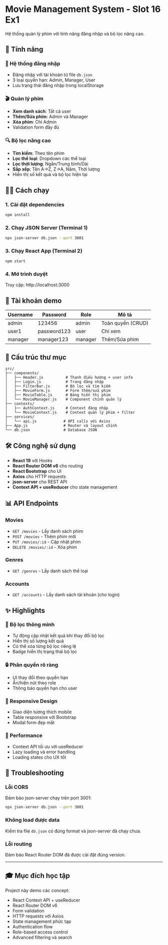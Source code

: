 # Movie Management System - Slot 16 Ex1

Hệ thống quản lý phim với tính năng đăng nhập và bộ lọc nâng cao.

## 🚀 Tính năng

### 🔐 Hệ thống đăng nhập
- Đăng nhập với tài khoản từ file `db.json`
- 3 loại quyền hạn: Admin, Manager, User
- Lưu trạng thái đăng nhập trong localStorage

### 🎬 Quản lý phim
- **Xem danh sách**: Tất cả user
- **Thêm/Sửa phim**: Admin và Manager
- **Xóa phim**: Chỉ Admin
- Validation form đầy đủ

### 🔍 Bộ lọc nâng cao
- **Tìm kiếm**: Theo tên phim
- **Lọc thể loại**: Dropdown các thể loại
- **Lọc thời lượng**: Ngắn/Trung bình/Dài
- **Sắp xếp**: Tên A→Z, Z→A, Năm, Thời lượng
- Hiển thị số kết quả và bộ lọc hiện tại

## 🏃‍♂️ Cách chạy

### 1. Cài đặt dependencies
```bash
npm install
```

### 2. Chạy JSON Server (Terminal 1)
```bash
npx json-server db.json --port 3001
```

### 3. Chạy React App (Terminal 2)
```bash
npm start
```

### 4. Mở trình duyệt
Truy cập: http://localhost:3000

## 👤 Tài khoản demo

| Username | Password | Role | Mô tả |
|----------|----------|------|-------|
| admin | 123456 | admin | Toàn quyền (CRUD) |
| user1 | password123 | user | Chỉ xem |
| manager | manager123 | manager | Thêm/Sửa phim |

## 📁 Cấu trúc thư mục

```
src/
├── components/
│   ├── Header.js          # Thanh điều hướng + user info
│   ├── Login.js           # Trang đăng nhập
│   ├── FilterBar.js       # Bộ lọc và tìm kiếm
│   ├── MovieForm.js       # Form thêm/sửa phim
│   ├── MovieTable.js      # Bảng hiển thị phim
│   └── MovieManager.js    # Component chính quản lý
├── contexts/
│   ├── AuthContext.js     # Context đăng nhập
│   └── MovieContext.js    # Context quản lý phim + filter
├── services/
│   └── api.js            # API calls với Axios
├── App.js                # Router và layout chính
└── db.json               # Database JSON
```

## 🛠️ Công nghệ sử dụng

- **React 19** với Hooks
- **React Router DOM v6** cho routing
- **React Bootstrap** cho UI
- **Axios** cho HTTP requests
- **json-server** cho REST API
- **Context API + useReducer** cho state management

## 📊 API Endpoints

### Movies
- `GET /movies` - Lấy danh sách phim
- `POST /movies` - Thêm phim mới
- `PUT /movies/:id` - Cập nhật phim
- `DELETE /movies/:id` - Xóa phim

### Genres
- `GET /genres` - Lấy danh sách thể loại

### Accounts
- `GET /accounts` - Lấy danh sách tài khoản (cho login)

## ✨ Highlights

### 🎯 Bộ lọc thông minh
- Tự động cập nhật kết quả khi thay đổi bộ lọc
- Hiển thị số lượng kết quả
- Có thể xóa từng bộ lọc riêng lệ
- Badge hiển thị trạng thái bộ lọc

### 🔒 Phân quyền rõ ràng
- UI thay đổi theo quyền hạn
- Ẩn/hiện nút theo role
- Thông báo quyền hạn cho user

### 📱 Responsive Design
- Giao diện tương thích mobile
- Table responsive với Bootstrap
- Modal form đẹp mắt

### 🚀 Performance
- Context API tối ưu với useReducer
- Lazy loading và error handling
- Loading states cho UX tốt

## 🐛 Troubleshooting

### Lỗi CORS
Đảm bảo json-server chạy trên port 3001:
```bash
npx json-server db.json --port 3001
```

### Không load được data
Kiểm tra file `db.json` có đúng format và json-server đã chạy chưa.

### Lỗi routing
Đảm bảo React Router DOM đã được cài đặt đúng version.

---

## 🎓 Mục đích học tập

Project này demo các concept:
- React Context API + useReducer
- React Router DOM v6
- Form validation
- HTTP requests với Axios
- State management phức tạp
- Authentication flow
- Role-based access control
- Advanced filtering và search
